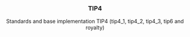 <p align="center">
    <h3 align="center">TIP4</h3>
    <p align="center">Standards and base implementation TIP4 (tip4_1, tip4_2, tip4_3, tip6 and royalty)</p>
</p>
